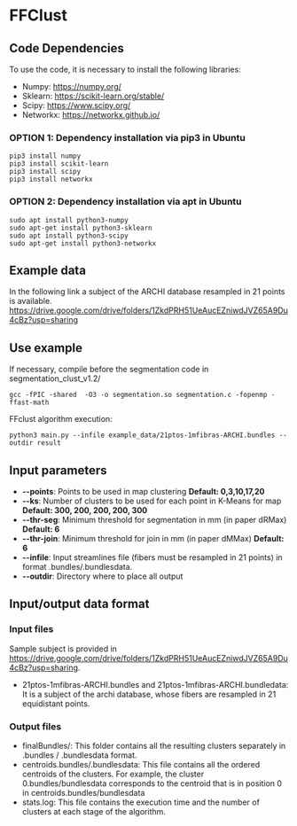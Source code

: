 # FFClust

## Code Dependencies
To use the code, it is necessary to install the following libraries:
- Numpy: https://numpy.org/
- Sklearn: https://scikit-learn.org/stable/
- Scipy: https://www.scipy.org/
- Networkx: https://networkx.github.io/

### OPTION 1: Dependency installation via pip3 in Ubuntu
```
pip3 install numpy
pip3 install scikit-learn
pip3 install scipy
pip3 install networkx
```

### OPTION 2: Dependency installation via apt in Ubuntu
```
sudo apt install python3-numpy
sudo apt-get install python3-sklearn
sudo apt install python3-scipy
sudo apt-get install python3-networkx
```

## Example data
In the following link a subject of the ARCHI database resampled in 21 points is available.
https://drive.google.com/drive/folders/1ZkdPRH51UeAucEZniwdJVZ65A9Du4cBz?usp=sharing

## Use example

If necessary, compile before the segmentation code in segmentation_clust_v1.2/
```
gcc -fPIC -shared  -O3 -o segmentation.so segmentation.c -fopenmp -ffast-math
```
FFclust algorithm execution:
```
python3 main.py --infile example_data/21ptos-1mfibras-ARCHI.bundles --outdir result
```
## Input parameters
- **--points**: Points to be used in map clustering **Default: 0,3,10,17,20**
- **--ks**: Number of clusters to be used for each point in K-Means for map **Default: 300, 200, 200, 200, 300**
- **--thr-seg**: Minimum threshold for segmentation in mm (in paper dRMax) **Default: 6**
- **--thr-join**: Minimum threshold for join in mm (in paper dMMax) **Default: 6**
- **--infile**: Input streamlines file (fibers must be resampled in 21 points) in format .bundles/.bundlesdata.
- **--outdir**: Directory where to place all output

## Input/output data format
### Input files
Sample subject is provided in https://drive.google.com/drive/folders/1ZkdPRH51UeAucEZniwdJVZ65A9Du4cBz?usp=sharing.
- 21ptos-1mfibras-ARCHI.bundles and 21ptos-1mfibras-ARCHI.bundledata: It is a subject of the archi database, whose fibers are resampled in 21 equidistant points.

### Output files
- finalBundles/: This folder contains all the resulting clusters separately in .bundles / .bundlesdata format.
- centroids.bundles/.bundlesdata: This file contains all the ordered centroids of the clusters. For example, the cluster 0.bundles/bundlesdata corresponds to the centroid that is in position 0 in centroids.bundles/bundlesdata
- stats.log: This file contains the execution time and the number of clusters at each stage of the algorithm.
